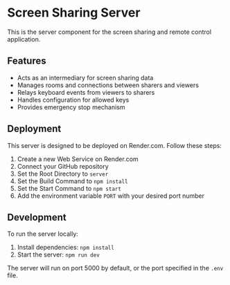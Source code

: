 # Screen Sharing Server

This is the server component for the screen sharing and remote control application.

## Features

- Acts as an intermediary for screen sharing data
- Manages rooms and connections between sharers and viewers
- Relays keyboard events from viewers to sharers
- Handles configuration for allowed keys
- Provides emergency stop mechanism

## Deployment

This server is designed to be deployed on Render.com. Follow these steps:

1. Create a new Web Service on Render.com
2. Connect your GitHub repository
3. Set the Root Directory to `server`
4. Set the Build Command to `npm install`
5. Set the Start Command to `npm start`
6. Add the environment variable `PORT` with your desired port number

## Development

To run the server locally:

1. Install dependencies: `npm install`
2. Start the server: `npm run dev`

The server will run on port 5000 by default, or the port specified in the `.env` file. 